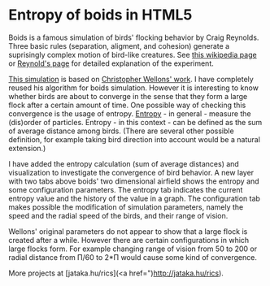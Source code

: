 Entropy of boids in HTML5
===========================

Boids is
a famous simulation of birds' flocking behavior by Craig Reynolds. Three basic rules
(separation, aligment, and cohesion) generate a suprisingly complex
motion of bird-like creatures.
See [this wikipedia page](https://en.wikipedia.org/wiki/Boids) or
[Reynold's page](http://www.red3d.com/cwr/boids/) for detailed
explanation of the experiment.

[This simulation](http://jataka.hu/rics/boids) is based on <a href="https://github.com/skeeto/boids-js">Christopher Wellons' work</a>.
I have completely reused his algorithm for boids simulation.
However it is interesting to know whether birds are about to converge
in the sense that they form a large flock after a certain amount of time.
One possible way of checking this convergence is the usage of entropy.
[Entropy](https://en.wikipedia.org/wiki/Entropy_%28order_and_disorder%29) \- in general \- measure the (dis)order of particles.
Entropy \- in this context \- can be defined as the sum of average distance among birds.
(There are several other possible definition, for example taking bird
direction into account would be a natural extension.)

I have added the entropy calculation (sum of average distances)
and visualization to investigate the convergence
of bird behavior.
A new layer with two tabs above boids' two dimensional airfield shows
the entropy and some configuration parameters.
The entropy tab indicates the current entropy value and the history of
the value in a graph.
The configuration tab makes possible the modification of simulation parameters,
namely the speed and the radial speed of the birds, and their range of vision.

Wellons' original parameters do not appear to show that a large flock is
created after a while.
However there are certain configurations in which large flocks form. For example
changing range of vision from 50 to 200 or
radial distance from &Pi;/60 to 2*&Pi; would cause some kind of convergence.

More projects at [jataka.hu/rics](<a href=")http://jataka.hu/rics).
